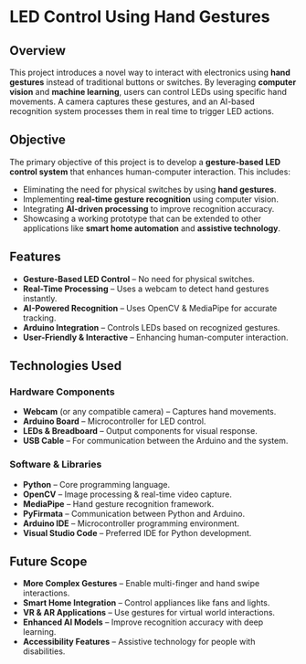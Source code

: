 # LED Control Using Hand Gestures

## **Overview**  
This project introduces a novel way to interact with electronics using **hand gestures** instead of traditional buttons or switches. By leveraging **computer vision** and **machine learning**, users can control LEDs using specific hand movements. A camera captures these gestures, and an AI-based recognition system processes them in real time to trigger LED actions.  

## **Objective**  
The primary objective of this project is to develop a **gesture-based LED control system** that enhances human-computer interaction. This includes:  
- Eliminating the need for physical switches by using **hand gestures**.  
- Implementing **real-time gesture recognition** using computer vision.  
- Integrating **AI-driven processing** to improve recognition accuracy.  
- Showcasing a working prototype that can be extended to other applications like **smart home automation** and **assistive technology**.  

## **Features**  
- **Gesture-Based LED Control** – No need for physical switches.  
- **Real-Time Processing** – Uses a webcam to detect hand gestures instantly.  
- **AI-Powered Recognition** – Uses OpenCV & MediaPipe for accurate tracking.  
- **Arduino Integration** – Controls LEDs based on recognized gestures.  
- **User-Friendly & Interactive** – Enhancing human-computer interaction.  

## **Technologies Used**  

### **Hardware Components**  
- **Webcam** (or any compatible camera) – Captures hand movements.  
- **Arduino Board** – Microcontroller for LED control.  
- **LEDs & Breadboard** – Output components for visual response.  
- **USB Cable** – For communication between the Arduino and the system.  

### **Software & Libraries**  
- **Python** – Core programming language.  
- **OpenCV** – Image processing & real-time video capture.  
- **MediaPipe** – Hand gesture recognition framework.  
- **PyFirmata** – Communication between Python and Arduino.  
- **Arduino IDE** – Microcontroller programming environment.  
- **Visual Studio Code** – Preferred IDE for Python development.  

## **Future Scope**  
- **More Complex Gestures** – Enable multi-finger and hand swipe interactions.  
- **Smart Home Integration** – Control appliances like fans and lights.  
- **VR & AR Applications** – Use gestures for virtual world interactions.  
- **Enhanced AI Models** – Improve recognition accuracy with deep learning.  
- **Accessibility Features** – Assistive technology for people with disabilities.  
